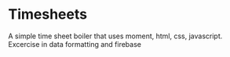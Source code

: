 # Timesheets

A simple time sheet boiler that uses moment, html, css, javascript. Excercise in data formatting and firebase
